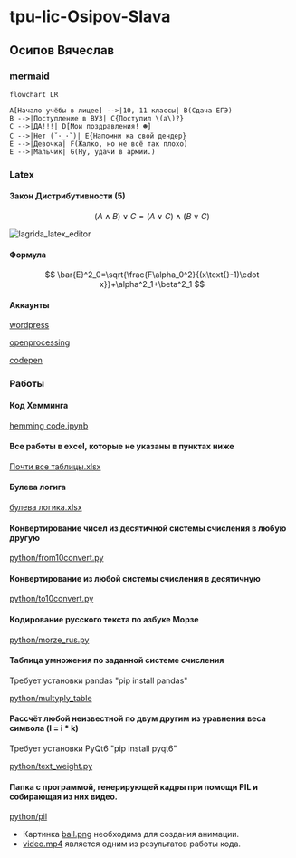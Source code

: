 # tpu-lic-Osipov-Slava
## Осипов Вячеслав

### mermaid
```mermaid
flowchart LR

A[Начало учёбы в лицее] -->|10, 11 классы| B(Сдача ЕГЭ)
B -->|Поступление в ВУЗ| C{Поступил \(а\)?}
C -->|ДА!!!| D[Мои поздравления! ☻]
C -->|Нет (˘･_･˘)| E{Напомни ка свой дендер}
E -->|Девочка| F(Жалко, но не всё так плохо)
E -->|Мальчик| G(Ну, удачи в армии.)
```

### Latex

#### Закон Дистрибутивности (5)
$$ (A \wedge B)\vee C = (A \vee C)\wedge(B\vee C) $$

![lagrida_latex_editor](https://user-images.githubusercontent.com/88902225/198812972-19670010-2712-4d4f-a392-623fbfef5c0e.png)

#### Формула
$$ \bar{E}^2_0=\sqrt{\frac{F\alpha_0^2}{(x\text{}-1)\cdot x}}+\alpha^2_1+\beta^2_1 $$

#### Аккаунты
[wordpress](https://nightskumbry.wordpress.com/)

[openprocessing](https://openprocessing.org/user/344087)

[codepen](https://codepen.io/NightSkumbry/pen/YzLmOGW)

### Работы
#### Код Хемминга
[hemming code.ipynb](https://github.com/NightSkymbry/tpu-lic-Osipov-Slava/blob/main/hemming%20code.ipynb)

#### Все работы в excel, которые не указаны в пунктах ниже
[Почти все таблицы.xlsx](https://github.com/NightSkymbry/tpu-lic-Osipov-Slava/blob/main/%D0%9F%D0%BE%D1%87%D1%82%D0%B8%20%D0%B2%D1%81%D0%B5%20%D1%82%D0%B0%D0%B1%D0%BB%D0%B8%D1%86%D1%8B.xlsx)

#### Булева логига
[булева логика.xlsx](https://github.com/NightSkymbry/tpu-lic-Osipov-Slava/blob/main/%D0%B1%D1%83%D0%BB%D0%B5%D0%B2%D0%B0%20%D0%BB%D0%BE%D0%B3%D0%B8%D0%BA%D0%B0.xlsx)

#### Конвертирование чисел из десятичной системы счисления в любую другую
[python/from10convert.py](https://github.com/NightSkymbry/tpu-lic-Osipov-Slava/blob/main/python/from10convert.py)

#### Конвертирование из любой системы счисления в десятичную
[python/to10convert.py](https://github.com/NightSkymbry/tpu-lic-Osipov-Slava/blob/main/python/to10convert.py)

#### Кодирование русского текста по азбуке Морзе
[python/morze_rus.py](https://github.com/NightSkymbry/tpu-lic-Osipov-Slava/blob/main/python/morze_rus.py)

#### Таблица умножения по заданной системе счисления
Требует установки pandas "pip install pandas"

[python/multyply_table](https://github.com/NightSkymbry/tpu-lic-Osipov-Slava/blob/main/python/multyply_table.py)

#### Рассчёт любой неизвестной по двум другим из уравнения веса символа (I = i * k)
Требует установки PyQt6 "pip install pyqt6"

[python/text_weight.py](https://github.com/NightSkymbry/tpu-lic-Osipov-Slava/blob/main/python/text_weight.py)

#### Папка с программой, генерирующей кадры при помощи PIL и собирающая из них видео.
[python/pil](https://github.com/NightSkymbry/tpu-lic-Osipov-Slava/blob/main/python/pil)
- Картинка [ball.png](https://github.com/NightSkymbry/tpu-lic-Osipov-Slava/blob/main/python/pil/ball.png) необходима для создания анимации.
- [video.mp4](https://github.com/NightSkymbry/tpu-lic-Osipov-Slava/blob/main/python/pil/video.mp4) является одним из результатов работы кода.
